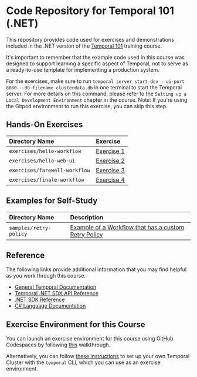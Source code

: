 # Code Repository for Temporal 101 (.NET)

This repository provides code used for exercises and demonstrations
included in the .NET version of the [Temporal 101](https://github.com/temporalio/edu-101-dotnet-content) training course.

It's important to remember that the example code used in this course was designed to support learning a specific aspect of Temporal, not to serve as a ready-to-use template for implementing a production system.

For the exercises, make sure to run `temporal server start-dev --ui-port 8080 --db-filename clusterdata.db` in one terminal to start the Temporal server. For more details on this command, please refer to the `Setting up a Local Development Environment` chapter in the course. Note: If you're using the Gitpod environment to run this exercise, you can skip this step.

## Hands-On Exercises

| Directory Name                | Exercise                                            |
| :---------------------------- | :-------------------------------------------------- |
| `exercises/hello-workflow`    | [Exercise 1](exercises/hello-workflow/README.md)    |
| `exercises/hello-web-ui`      | [Exercise 2](exercises/hello-web-ui/README.md)      |
| `exercises/farewell-workflow` | [Exercise 3](exercises/farewell-workflow/README.md) |
| `exercises/finale-workflow`   | [Exercise 4](exercises/finale-workflow/README.md)   |

## Examples for Self-Study

| Directory Name         | Description                                                                    |
| :--------------------- | :----------------------------------------------------------------------------- |
| `samples/retry-policy` | [Example of a Workflow that has a custom Retry Policy](./samples/retry-policy) |

## Reference

The following links provide additional information that you may find helpful as you work through this course.

- [General Temporal Documentation](https://docs.temporal.io/)
- [Temporal .NET SDK API Reference](https://dotnet.temporal.io/)
- [.NET SDK Reference](https://github.com/temporalio/sdk-dotnet/)
- [C# Language Documentation](https://learn.microsoft.com/en-us/dotnet/csharp/)

## Exercise Environment for this Course

You can launch an exercise environment for this course using GitHub Codespaces by 
following [this](codespaces.md) walkthrough.

Alternatively, you can follow
[these instructions](https://learn.temporal.io/getting_started/dotnet/dev_environment/) to set up your own Temporal Cluster with the `temporal` CLI, which you can use as an exercise environment.
